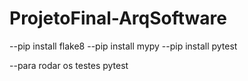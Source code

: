 # ProjetoFinal-ArqSoftware

--pip install flake8
--pip install mypy
--pip install pytest

--para rodar os testes
  pytest

